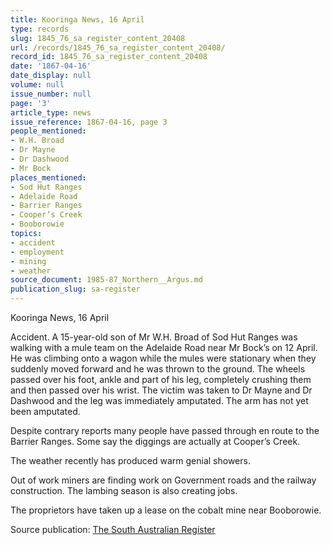 ```yaml
---
title: Kooringa News, 16 April
type: records
slug: 1845_76_sa_register_content_20408
url: /records/1845_76_sa_register_content_20408/
record_id: 1845_76_sa_register_content_20408
date: '1867-04-16'
date_display: null
volume: null
issue_number: null
page: '3'
article_type: news
issue_reference: 1867-04-16, page 3
people_mentioned:
- W.H. Broad
- Dr Mayne
- Dr Dashwood
- Mr Bock
places_mentioned:
- Sod Hut Ranges
- Adelaide Road
- Barrier Ranges
- Cooper’s Creek
- Booborowie
topics:
- accident
- employment
- mining
- weather
source_document: 1985-87_Northern__Argus.md
publication_slug: sa-register
---
```


Kooringa News, 16 April

Accident.  A 15-year-old son of Mr W.H. Broad of Sod Hut Ranges was walking with a mule team on the Adelaide Road near Mr Bock’s on 12 April.  He was climbing onto a wagon while the mules were stationary when they suddenly moved forward and he was thrown to the ground.  The wheels passed over his foot, ankle and part of his leg, completely crushing them and then passed over his wrist.  The victim was taken to Dr Mayne and Dr Dashwood and the leg was immediately amputated.  The arm has not yet been amputated.

Despite contrary reports many people have passed through en route to the Barrier Ranges.  Some say the diggings are actually at Cooper’s Creek.

The weather recently has produced warm genial showers.

Out of work miners are finding work on Government roads and the railway construction.  The lambing season is also creating jobs.

The proprietors have taken up a lease on the cobalt mine near Booborowie.

Source publication: [The South Australian Register](/publications/sa-register/)
